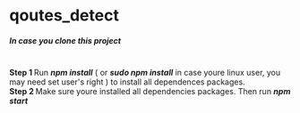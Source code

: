 # qoutes_detect
<h5>In case you clone this project</h5><br/>
<b>Step 1 </b> Run <b><i>npm install</i></b> ( or <b><i>sudo npm install</i></b> in case youre linux user, you may need set user's right ) to install all dependences packages.<br/>
<b>Step 2 </b> Make sure youre installed all dependencies packages. Then run <b><i>npm start</i></b>
